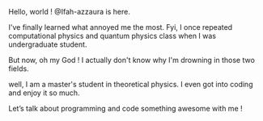  Hello, world ! 
 @Ifah-azzaura is here.
  
 I've finally learned what annoyed me the most. 
 Fyi, 
 I once repeated computational physics and quantum physics class 
 when I was undergraduate student.
 
 But now, 
 oh my God ! 
 I actually don't know why I'm drowning in those two fields.
 
 well, I am a master's student in theoretical physics. 
 I even got into coding and enjoy it so much.
 
 Let’s talk about programming and code something awesome with me !
